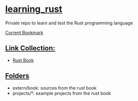 # <ins>learning_rust</ins>
Private repo to learn and test the Rust programming language

[Current Bookmark](https://doc.rust-lang.org/book/ch02-00-guessing-game-tutorial.html#comparing-the-guess-to-the-secret-number)

## <ins>Link Collection:</ins>
- [Rust Book](https://doc.rust-lang.org/book/)

## <ins>Folders</ins>
- extern/book: sources from the rust book
- projects/*: example projects from the rust book

